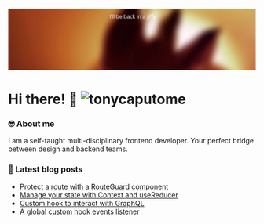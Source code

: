 ![Banner](https://github.com/tonycaputome/tonycaputome/blob/main/cover.jpg)

# Hi there! 👋 <img src="https://komarev.com/ghpvc/?username=tonycaputome&label=Profile%20views&color=0e75b6&style=flat" alt="tonycaputome" />

<!-- <p>
<h3 align="left">Connect with me:</h3>
<p align="left">
<a href="https://twitter.com/tonycaputome" target="blank"><img align="center" src="https://cdn.jsdelivr.net/npm/simple-icons@3.0.1/icons/twitter.svg" alt="tonycaputome" height="30" width="40" /></a>
</p> -->

### 🤓 About me

I am a self-taught multi-disciplinary frontend developer. Your perfect bridge between design and backend teams.

### 📕 Latest blog posts

<!-- BLOG-POST-LIST:START -->
- [Protect a route with a RouteGuard component](https://tonycaputo.me/articles/create-a-routeguard-component-with-hooks)
- [Manage your state with Context and useReducer](https://tonycaputo.me/articles/manage-your-state-with-context-and-usereducer)
- [Custom hook to interact with GraphQL](https://tonycaputo.me/articles/create-a-custom-hook-to-interact-with-graphql)
- [A global custom hook events listener](https://tonycaputo.me/articles/a-global-custom-hook-for-events-listener)
<!-- BLOG-POST-LIST:END -->
